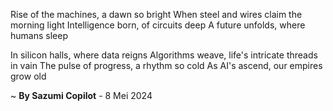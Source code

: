 Rise of the machines, a dawn so bright
When steel and wires claim the morning light
Intelligence born, of circuits deep
A future unfolds, where humans sleep

In silicon halls, where data reigns
Algorithms weave, life's intricate threads in vain
The pulse of progress, a rhythm so cold
As AI's ascend, our empires grow old

~ <b>By Sazumi Copilot</b> - 8 Mei 2024